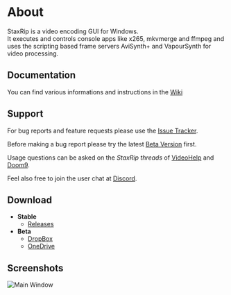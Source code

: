 # About

StaxRip is a video encoding GUI for Windows.  
 It executes and controls console apps like x265, mkvmerge and ffmpeg and uses the scripting based frame servers AviSynth+ and VapourSynth for video processing.

## Documentation

You can find various informations and instructions in the [Wiki](https://github.com/staxrip/staxrip/wiki)

## Support

For bug reports and feature requests please use the [Issue Tracker](https://github.com/staxrip/staxrip/issues).

Before making a bug report please try the latest [Beta Version](https://github.com/staxrip/staxrip#download) first.

Usage questions can be asked on the *StaxRip threads* of [VideoHelp](https://forum.videohelp.com/threads/369913-StaxRip-support-thread) and [Doom9](https://forum.doom9.org/showthread.php?t=172068).

Feel also free to join the user chat at [Discord](https://discord.gg/rRn7vGU).

## Download

- **Stable**
  - [Releases](https://github.com/staxrip/staxrip/releases)
- **Beta**
  - [DropBox](https://www.dropbox.com/sh/4ctl2y928xkak4f/AAADEZj_hFpGQaNOdd3yqcAHa?dl=0)
  - [OneDrive](https://1drv.ms/u/s!ArwKS_ZUR01g0kH4d4eT_6a3GaKe?e=qbOfGS)

## Screenshots

![Main Window](https://github.com/staxrip/staxrip/blob/master/Image/Screenshots/_Main.png)